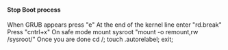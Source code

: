 #### Stop Boot process
When GRUB appears press "e"
At the end of the kernel line enter "rd.break"
Press "cntrl+x"
On safe mode mount sysroot "mount -o remount,rw /sysroot/"
Once you are done cd /; touch .autorelabel; exit;
